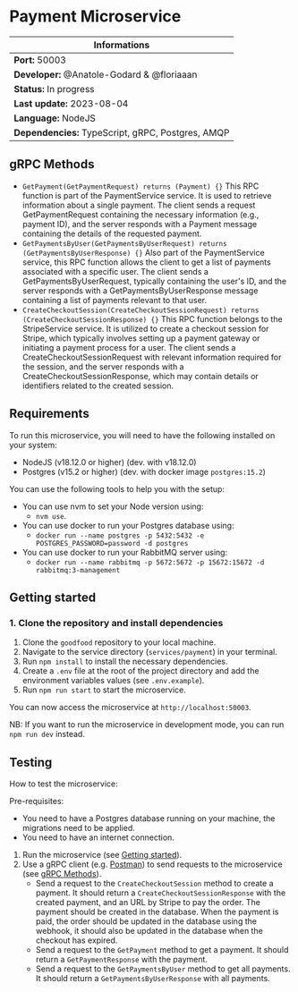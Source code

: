 # Payment Microservice

| Informations                                       |
| -------------------------------------------------- |
| **Port:** 50003                                    |
| **Developer:** @Anatole-Godard & @floriaaan        |
| **Status:** In progress                            |
| **Last update:** 2023-08-04                        |
| **Language:** NodeJS                               |
| **Dependencies:** TypeScript, gRPC, Postgres, AMQP |

## gRPC Methods

- `GetPayment(GetPaymentRequest) returns (Payment) {}`
  This RPC function is part of the PaymentService service. It is used to retrieve information about a single payment. The client sends a request GetPaymentRequest containing the necessary information (e.g., payment ID), and the server responds with a Payment message containing the details of the requested payment.
- `GetPaymentsByUser(GetPaymentsByUserRequest) returns (GetPaymentsByUserResponse) {}`
  Also part of the PaymentService service, this RPC function allows the client to get a list of payments associated with a specific user. The client sends a GetPaymentsByUserRequest, typically containing the user's ID, and the server responds with a GetPaymentsByUserResponse message containing a list of payments relevant to that user.
- `CreateCheckoutSession(CreateCheckoutSessionRequest) returns (CreateCheckoutSessionResponse) {}`
  This RPC function belongs to the StripeService service. It is utilized to create a checkout session for Stripe, which typically involves setting up a payment gateway or initiating a payment process for a user. The client sends a CreateCheckoutSessionRequest with relevant information required for the session, and the server responds with a CreateCheckoutSessionResponse, which may contain details or identifiers related to the created session.

## Requirements

To run this microservice, you will need to have the following installed on your system:

- NodeJS (v18.12.0 or higher) (dev. with v18.12.0)
- Postgres (v15.2 or higher) (dev. with docker image `postgres:15.2`)

You can use the following tools to help you with the setup:

- You can use nvm to set your Node version using:
  - `nvm use`.
- You can use docker to run your Postgres database using:
  - `docker run --name postgres -p 5432:5432 -e POSTGRES_PASSWORD=password -d postgres`
- You can use docker to run your RabbitMQ server using:
  - `docker run --name rabbitmq -p 5672:5672 -p 15672:15672 -d rabbitmq:3-management`

## Getting started

### 1. Clone the repository and install dependencies

1. Clone the `goodfood` repository to your local machine.
2. Navigate to the service directory (`services/payment`) in your terminal.
3. Run `npm install` to install the necessary dependencies.
4. Create a `.env` file at the root of the project directory and add the environment variables values (see `.env.example`).
5. Run `npm run start` to start the microservice.

You can now access the microservice at `http://localhost:50003`.

NB: If you want to run the microservice in development mode, you can run `npm run dev` instead.

## Testing

How to test the microservice:

Pre-requisites:

- You need to have a Postgres database running on your machine, the migrations need to be applied.
- You need to have an internet connection.

1. Run the microservice (see [Getting started](#getting-started)).
2. Use a gRPC client (e.g. [Postman](https://www.postman.com/)) to send requests to the microservice (see [gRPC Methods](#grpc-methods)).
   - Send a request to the `CreateCheckoutSession` method to create a payment.
     It should return a `CreateCheckoutSessionResponse` with the created payment, and an URL by Stripe to pay the order.
     The payment should be created in the database.
     When the payment is paid, the order should be updated in the database using the webhook, it should also be updated in the database when the checkout has expired.
   - Send a request to the `GetPayment` method to get a payment.
     It should return a `GetPaymentResponse` with the payment.
   - Send a request to the `GetPaymentsByUser` method to get all payments.
     It should return a `GetPaymentsByUserResponse` with all payments.
